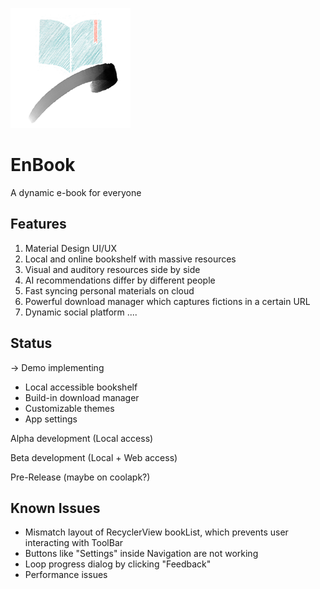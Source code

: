 ![EnBook](https://github.com/EngLearnsh/EnBook/blob/master/app/src/main/res/mipmap-xxxhdpi/logo.png)
# EnBook
A dynamic e-book for everyone

## Features
1. Material Design UI/UX
2. Local and online bookshelf with massive resources
3. Visual and auditory resources side by side
4. AI recommendations differ by different people
5. Fast syncing personal materials on cloud
6. Powerful download manager which captures fictions in a certain URL
7. Dynamic social platform
....

## Status
-> Demo implementing
  - Local accessible bookshelf
  - Build-in download manager
  - Customizable themes
  - App settings

Alpha development (Local access)

Beta development (Local + Web access)

Pre-Release (maybe on coolapk?)

## Known Issues
- Mismatch layout of RecyclerView bookList, which prevents user interacting with ToolBar
- Buttons like "Settings" inside Navigation are not working
- Loop progress dialog by clicking "Feedback"
- Performance issues
